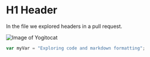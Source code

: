 # H1 Header

In the file we explored headers in a pull request.

![Image of Yogitocat](https://octodex.github.com/images/yogitocat.png)

``` javascript
var myVar = "Exploring code and markdown formatting";
```

